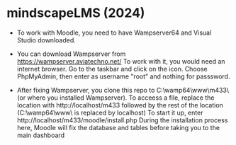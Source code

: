 # mindscapeLMS (2024)

- To work with Moodle, you need to have Wampserver64 and Visual Studio downloaded.

- You can download Wampserver from https://wampserver.aviatechno.net/
To work with it, you would need an internet browser. Go to the taskbar and click on the icon.
Choose PhpMyAdmin, then enter as username "root" and nothing for passsword.

- After fixing Wampserver, you clone this repo to C:\wamp64\www\m433\ (or where you installed Wampserver).
To acceess a file, replace the location with http://localhost/m433 followed by the rest of the location (C:\wamp64\www\ is replaced by localhost)
To start it up, enter http://localhost/m433/moodle/install.php
During the installation process here, Moodle will fix the database and tables before taking you to the main dashboard
